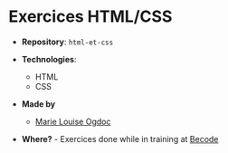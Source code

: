 # Exercices HTML/CSS

- **Repository**: `html-et-css`

- **Technologies**:
  - HTML
  - CSS

- **Made by**  
  - [Marie Louise Ogdoc](https://github.com/OGlou7)

- **Where?**
        - Exercices done while in training at [Becode](https://github.com/becodeorg/)
